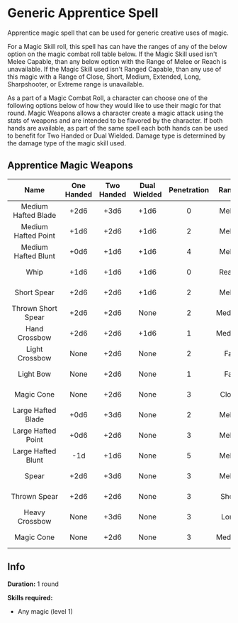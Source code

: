 # Generic Apprentice Spell

Apprentice magic spell that can be used for generic creative uses of magic.

For a Magic Skill roll, this spell has can have the ranges of any of the below option on the magic combat roll table below. If the Magic Skill used isn't Melee Capable, than any below option with the Range of Melee or Reach is unavailable. If the Magic Skill used isn't Ranged Capable, than any use of this magic with a Range of Close, Short, Medium, Extended, Long, Sharpshooter, or Extreme range is unavailable.

As a part of a Magic Combat Roll, a character can choose one of the following options below of how they would like to use their magic for that round. Magic Weapons allows a character create a magic attack using the stats of weapons and are intended to be flavored by the character. If both hands are available, as part of the same spell each both hands can be used to benefit for Two Handed or Dual Wielded. Damage type is determined by the damage type of the magic skill used.

## Apprentice Magic Weapons

|        Name        | One<br />Handed | Two<br />Handed | Dual<br />Wielded | Penetration | Range | Damage<br />Types | Engageable<br />Opponents | Area Of<br />Effect | Resource<br />Class |
| :-----------------: | :-------------: | :-------------: | :---------------: | :---------: | :----: | :---------------: | :-----------------------: | :-----------------: | :-----------------: |
| Medium Hafted Blade |      +2d6      |      +3d6      |       +1d6       |      0      | Melee |                  |           Rapid           |        None        |  1 Magic Resource  |
| Medium Hafted Point |      +1d6      |      +2d6      |       +1d6       |      2      | Melee |                  |           Rapid           |        None        |  1 Magic Resource  |
| Medium Hafted Blunt |      +0d6      |      +1d6      |       +1d6       |      4      | Melee |                  |           Rapid           |        None        |  1 Magic Resource  |
|        Whip        |      +1d6      |      +1d6      |       +1d6       |      0      | Reach |                  |           Rapid           |        None        |  1 Magic Resource  |
|     Short Spear     |      +2d6      |      +2d6      |       +1d6       |      2      | Melee |                  |        Spear Rapid        |        None        |  1 Magic Resource  |
| Thrown Short Spear |      +2d6      |      +2d6      |       None       |      2      | Medium |                  |         Standard         |        None        |  1 Magic Resource  |
|    Hand Crossbow    |      +2d6      |      +2d6      |       +1d6       |      1      | Medium |                  |         Standard         |        None        |  1 Magic Resource  |
|   Light Crossbow   |      None      |      +2d6      |       None       |      2      |  Far  |                  |          Loading          |        None        |  1 Magic Resource  |
|      Light Bow      |      None      |      +2d6      |       None       |      1      |  Far  |                  |           Quick           |        None        |  1 Magic Resource  |
|     Magic Cone     |      None      |      +2d6      |       None       |      3      | Close |                  |          Focused          |  Cone Calculation  |  1 Magic Resource  |
| Large Hafted Blade |      +0d6      |      +3d6      |       None       |      2      | Melee |                  |           Rapid           |        None        |  2 Magic Resource  |
| Large Hafted Point |      +0d6      |      +2d6      |       None       |      3      | Melee |                  |           Rapid           |        None        |  2 Magic Resource  |
| Large Hafted Blunt |       -1d       |      +1d6      |       None       |      5      | Melee |                  |           Rapid           |        None        |  2 Magic Resource  |
|        Spear        |      +2d6      |      +3d6      |       None       |      3      | Melee |                  |        Spear Rapid        |        None        |  2 Magic Resource  |
|    Thrown Spear    |      +2d6      |      +2d6      |       None       |      3      | Short |                  |         Standard         |        None        |  2 Magic Resource  |
|   Heavy Crossbow   |      None      |      +3d6      |       None       |      3      |  Long  |                  |      Complex Loading      |        None        |  2 Magic Resource  |
|     Magic Cone     |      None      |      +2d6      |       None       |      3      | Medium |                  |          Focused          |  Cone Calculation  |  2 Magic Resource  |

## Info

**Duration:** 1 round

**Skills required:**

- Any magic (level 1)
